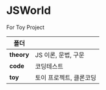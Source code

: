 # JSWorld

For Toy Project

|폴더||
|---|---|
|**theory**|JS 이론, 문법, 구문|
|**code**|코딩테스트|
|**toy**|토이 프로젝트, 클론코딩|
